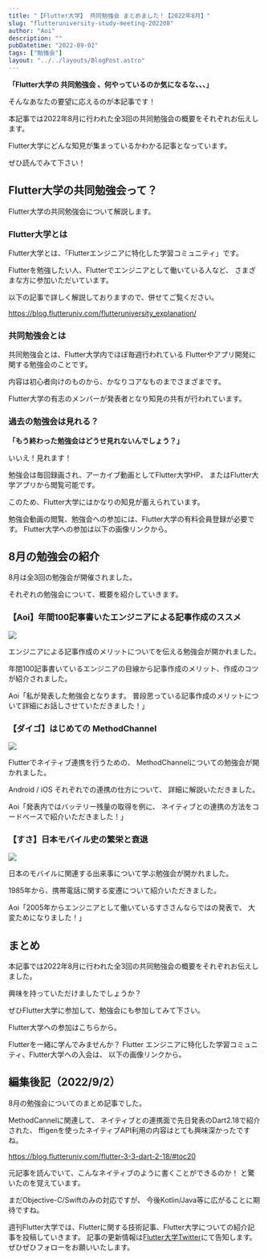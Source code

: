 ```yaml
---
title: "【Flutter大学】 共同勉強会 まとめました！【2022年8月】"
slug: "flutteruniversity-study-meeting-202208"
author: "Aoi"
description: ""
pubDatetime: "2022-09-02"
tags: ["勉強会"]
layout: "../../layouts/BlogPost.astro"
---
```


**「Flutter大学の 共同勉強会 、何やっているのか気になるな、、、」**

そんなあなたの要望に応えるのが本記事です！

本記事では2022年8月に行われた全3回の共同勉強会の概要をそれぞれお伝えします。

Flutter大学にどんな知見が集まっているかわかる記事となっています。

ぜひ読んでみて下さい！

## Flutter大学の共同勉強会って？

Flutter大学の共同勉強会について解説します。

### Flutter大学とは

Flutter大学とは、「Flutterエンジニアに特化した学習コミュニティ」です。

Flutterを勉強したい人、Flutterでエンジニアとして働いている人など、
さまざまな方に参加いただいています。

以下の記事で詳しく解説しておりますので、併せてご覧ください。

https://blog.flutteruniv.com/flutteruniversity_explanation/

### 共同勉強会とは

共同勉強会とは、Flutter大学内でほぼ毎週行われている
Flutterやアプリ開発に関する勉強会のことです。

内容は初心者向けのものから、かなりコアなものまでさまざまです。

Flutter大学の有志のメンバーが発表者となり知見の共有が行われています。

### 過去の勉強会は見れる？

**「もう終わった勉強会はどうせ見れないんでしょう？」**

いいえ！見れます！

勉強会は毎回録画され、アーカイブ動画としてFlutter大学HP、
またはFlutter大学アプリから閲覧可能です。

このため、Flutter大学にはかなりの知見が蓄えられています。

勉強会動画の閲覧、勉強会への参加には、Flutter大学の有料会員登録が必要です。
Flutter大学への参加は以下の画像リンクから。

## 8月の勉強会の紹介

8月は全3回の勉強会が開催されました。

それぞれの勉強会について、概要を紹介していきます。

### **【Aoi】年間100記事書いたエンジニアによる記事作成のススメ**

![](/images/wp-content/uploads/2022/09/20220902_article.png)

エンジニアによる記事作成のメリットについてを伝える勉強会が開かれました。

年間100記事書いているエンジニアの目線から記事作成のメリット、作成のコツが紹介されました。

Aoi「私が発表した勉強会となります。
普段思っている記事作成のメリットについて詳細にお話しさせていただきました！」

### **【ダイゴ】はじめての MethodChannel**

![](/images/wp-content/uploads/2022/09/20220902_method_channel.png)

Flutterでネイティブ連携を行うための、
MethodChannelについての勉強会が開かれました。

Android / iOS それぞれでの連携の仕方について、
詳細に解説いただきました。

Aoi「発表内ではバッテリー残量の取得を例に、
ネイティブとの連携の方法をコードベースで紹介いただきました！」

### **【すさ】日本モバイル史の繁栄と衰退**

![](/images/wp-content/uploads/2022/09/20220902_mobile_history.png)

日本のモバイルに関連する出来事について学ぶ勉強会が開かれました。

1985年から、携帯電話に関する変遷について紹介いただきました。

Aoi「2005年からエンジニアとして働いているすささんならではの発表で、
大変ためになりました！」

## まとめ

本記事では2022年8月に行われた全3回の共同勉強会の概要をそれぞれお伝えしました。

興味を持っていただけましたでしょうか？

ぜひFlutter大学に参加して、勉強会にも参加してみて下さい。

Flutter大学への参加はこちらから。

Flutterを一緒に学んでみませんか？
Flutter エンジニアに特化した学習コミュニティ、Flutter大学への入会は、
以下の画像リンクから。

## 編集後記（2022/9/2）

8月の勉強会についてのまとめ記事でした。

MethodCannelに関連して、
ネイティブとの連携面で先日発表のDart2.18で紹介された、
ffigenを使ったネイティブAPI利用の内容はとても興味深かったですね。

https://blog.flutteruniv.com/flutter-3-3-dart-2-18/#toc20

元記事を読んでいて、こんなネイティブのように書くことができるのか！
と驚いたのを覚えています。

まだObjective-C/Swiftのみの対応ですが、
今後Kotlin/Java等に広がることに期待ですね。

週刊Flutter大学では、Flutterに関する技術記事、Flutter大学についての紹介記事を投稿していきます。
記事の更新情報は[Flutter大学Twitter](https://twitter.com/FlutterUniv)にて告知します。
ぜひぜひフォローをお願いいたします。